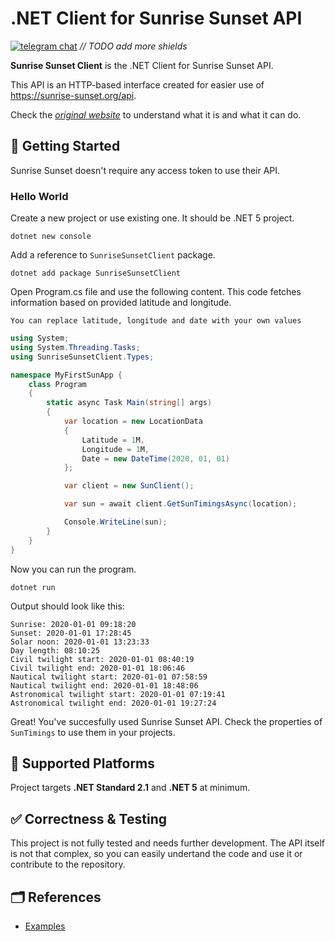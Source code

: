 # .NET Client for Sunrise Sunset API

[![telegram chat](https://img.shields.io/badge/Developer-Telegram-blue.svg?style=flat-square)](https://t.me/SystemNick) _// TODO add more shields_

**Sunrise Sunset Client** is the .NET Client for Sunrise Sunset API.

This API is an HTTP-based interface created for easier use of <https://sunrise-sunset.org/api>.

Check the _[original website]_ to understand what it is and what it can do.

## 🔨 Getting Started

Sunrise Sunset doesn't require any access token to use their API.

### Hello World

Create a new project or use existing one. It should be .NET 5 project.

```dotnet new console```

Add a reference to `SunriseSunsetClient` package.

```dotnet add package SunriseSunsetClient```

Open Program.cs file and use the following content. This code fetches information based on provided latitude and longitude.

```You can replace latitude, longitude and date with your own values```

```C#
using System;
using System.Threading.Tasks;
using SunriseSunsetClient.Types;

namespace MyFirstSunApp {
    class Program
    {
        static async Task Main(string[] args)
        {
            var location = new LocationData
            {
                Latitude = 1M,
                Longitude = 1M,
                Date = new DateTime(2020, 01, 01)
            };

            var client = new SunClient();

            var sun = await client.GetSunTimingsAsync(location);

            Console.WriteLine(sun);
        }
    }
}
```

Now you can run the program.

```dotnet run```

Output should look like this:

```log
Sunrise: 2020-01-01 09:18:20
Sunset: 2020-01-01 17:28:45
Solar noon: 2020-01-01 13:23:33
Day length: 08:10:25
Civil twilight start: 2020-01-01 08:40:19
Civil twilight end: 2020-01-01 18:06:46
Nautical twilight start: 2020-01-01 07:58:59
Nautical twilight end: 2020-01-01 18:48:06
Astronomical twilight start: 2020-01-01 07:19:41
Astronomical twilight end: 2020-01-01 19:27:24
```

Great! You've succesfully used Sunrise Sunset API. Check the properties of `SunTimings` to use them in your projects.

## 🚧 Supported Platforms

Project targets **.NET Standard 2.1** and **.NET 5** at minimum.

## ✅ Correctness & Testing

This project is not fully tested and needs further development. The API itself is not that complex, so you can easily undertand the code and use it or contribute to the repository.

## 🗂 References

- [Examples](https://github.com/SystemNickV/SunriseSunsetClient/tree/master/examples/)

[original website]: https://sunrise-sunset.org
